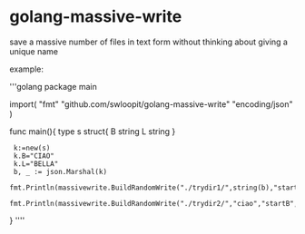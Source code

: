 # golang-massive-write
save a massive number of files in text form without thinking about giving a unique name

example:

'''golang
package main

import(
"fmt"
"github.com/swloopit/golang-massive-write"
"encoding/json"
)

func main(){
     type s struct{
          B string
          L string
     }

     k:=new(s)
     k.B="CIAO"
     k.L="BELLA"
     b, _ := json.Marshal(k)
     fmt.Println(massivewrite.BuildRandomWrite("./trydir1/",string(b),"startA",".json"))
     fmt.Println(massivewrite.BuildRandomWrite("./trydir2/","ciao","startB",".json"))

}
''''
